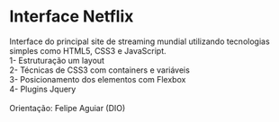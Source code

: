 # Interface Netflix

Interface do principal site de streaming mundial utilizando tecnologias simples como HTML5, CSS3 e JavaScript.<br>
1- Estruturação um layout<br>
2- Técnicas de CSS3 com containers e variáveis<br>
3- Posicionamento dos elementos com Flexbox<br>
4- Plugins Jquery<br>
<br>
Orientação: Felipe Aguiar (DIO)
